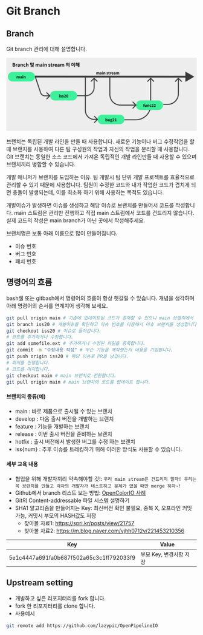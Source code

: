 # Git Branch

## Branch

Git branch 관리에 대해 설명합니다.

![gitbranch](../figures/gitbranch.png)

브랜치는 독립된 개발 라인을 만들 때 사용합니다. 새로운 기능이나 버그 수정작업을 할 때 브랜치를 사용하여 다른 팀 구성원의 작업과 자신의 작업을 분리할 때 사용합니다. Git 브랜치는 동일한 소스 코드에서 가져온 독립적인 개발 라인만들 때 사용할 수 있으며 브랜치끼리 병합할 수 있습니다.

개발 매니저가 브랜치를 도입하는 이유.
팀 개발시 팀 단위 개발 프로젝트를 효율적으로 관리할 수 있기 때문에 사용합니다.
팀원이 수정한 코드와 내가 작업한 코드가 겹치게 되면 충돌이 발생되는데, 이를 최소화 하기 위해 사용하는 목적도 있습니다.

개발이슈가 발생하면 이슈를 생성하고 해당 이슈로 브랜치를 만들어서 코드를 작성합니다.
main 스트림은 관리만 진행하고 직접 main 스트림에서 코드를 건드리지 않습니다.
실제 코드의 작성은 main branch가 아닌 곳에서 작성해주세요.

브랜치명은 보통 아래 이름으로 많이 만들어집니다.

- 이슈 번호
- 버그 번호
- 패치 번호

## 명령어의 흐름

bash쉘 또는 gitbash에서 명령어의 흐름이 항상 헷갈릴 수 있습니다. 개념을 생각하며 아래 명령어의 순서를 연계지어 생각해 보세요.

```bash
git pull origin main # 기존에 업데이트된 코드가 존재할 수 있으니 main 브랜치에서 업데이트 된 코드를 가지고 옵니다.
git branch iss20 # 개발이슈를 확인하고 이슈 번호를 이용해서 이슈 브랜치를 생성합니다.
git checkout iss20 # 이슈로 들어갑니다.
# 코드를 추가하거나 수정합니다.
git add somefile.ext # 추가하거나 수정된 파일을 등록합니다.
git commit -m "수정내용 작성" # 무슨 기능을 제작했는지 내용을 기입합니다.
git push origin iss20 # 해당 이슈로 PR을 남깁니다.
# 회의를 진행합니다.
# 코드를 머지합니다.
git checkout main # main 브랜치로 전환합니다.
git pull origin main # main 브랜치의 코드를 업데이트 합니다.
```

#### 브랜치의 종류(예)

- main : 바로 제품으로 출시될 수 있는 브랜치
- develop : 다음 출시 버전을 개발하는 브랜치
- feature : 기능을 개발하는 브랜치
- release : 이번 출시 버전을 준비하는 브랜치
- hotfix : 출시 버전에서 발생한 버그를 수정 하는 브랜치
- iss{num} : 추후 이슈를 트레킹하기 위해 이러한 방식도 사용할 수 있습니다.

#### 세부 교육 내용

- 협업을 위해 개발자끼리 약속해야할 것!: `우리 main stream은 건드리지 말자! 우리는 꼭 브런치를 만들고 각자의 개발자가 테스트하고 문제가 없을 때만 merge 하자~!`
- Github에서 branch 리스트 보는 방법: [OpenColorIO 사례](https://github.com/AcademySoftwareFoundation/OpenColorIO)
- Git의 Content-addressable 파일 시스템 설명하기
- SHA1 알고리즘을 만들어지는 Key: 최신버전 확인 불필요, 중복 X, 오프라인 커밋 가능, 커밋시 부모의 HASH값도 저장
  - 찾아볼 자료1: https://spri.kr/posts/view/21757
  - 찾아볼 자료2: https://m.blog.naver.com/vjhh0712v/221453210356

| Key | Value |
| ------------- | ------------- |
| 5e1c4447a691fa0b687f502a65c3c1ff792033f9 | 부모 Key, 변경사항 저장 |


## Upstream setting

- 개발하고 싶은 리포지터리를 fork 합니다.
- fork 한 리포지터리를 clone 합니다.
- 사용예시

```bash
git remote add https://github.com/lazypic/OpenPipelineIO
```
